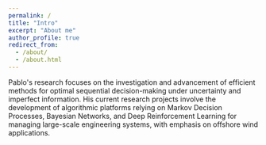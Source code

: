 ```yaml
---
permalink: /
title: "Intro"
excerpt: "About me"
author_profile: true
redirect_from: 
  - /about/
  - /about.html
---
```


Pablo's research focuses on the investigation and advancement of efficient methods for optimal sequential decision-making under uncertainty and imperfect information. His current research projects involve the development of algorithmic platforms relying on Markov Decision Processes, Bayesian Networks, and Deep Reinforcement Learning for managing large-scale engineering systems, with emphasis on offshore wind applications.
